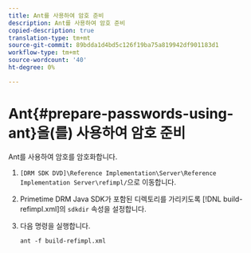 ```yaml
---
title: Ant를 사용하여 암호 준비
description: Ant를 사용하여 암호 준비
copied-description: true
translation-type: tm+mt
source-git-commit: 89bdda1d4bd5c126f19ba75a819942df901183d1
workflow-type: tm+mt
source-wordcount: '40'
ht-degree: 0%

---
```



# Ant{#prepare-passwords-using-ant}을(를) 사용하여 암호 준비

Ant를 사용하여 암호를 암호화합니다.

1. `[DRM SDK DVD]\Reference Implementation\Server\Reference Implementation Server\refimpl/`으로 이동합니다.
1. Primetime DRM Java SDK가 포함된 디렉토리를 가리키도록 [!DNL build-refimpl.xml]의 `sdkdir` 속성을 설정합니다.
1. 다음 명령을 실행합니다.

   ```
   ant -f build-refimpl.xml
   ```

